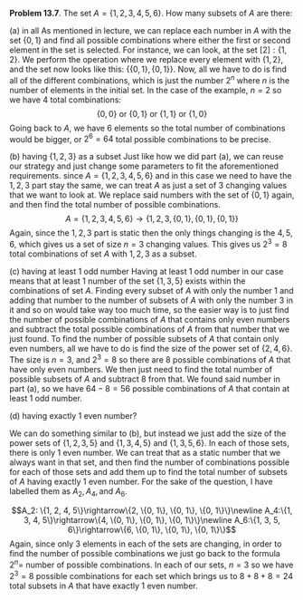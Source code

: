 **Problem 13.7**. The set $A=\{1, 2, 3, 4, 5, 6\}$. How many subsets of $A$ are there:

(a) in all 
 As mentioned in lecture, we can replace each number in $A$ with the set $\{0, 1\}$ and find all possible combinations where either the first or second element in the set is selected. For instance, we can look, at the set $[2]:\{1, 2\}$. We perform the operation where we replace every element with $\{1, 2\}$, and the set now looks like this: $\{\{0, 1\}, \{0, 1\}\}$. Now, all we have to do is find all of the different combinations, which is just the number $2^n$ where $n$ is the number of elements in the initial set. In the case of the example, $n=2$ so we have 4 total combinations:
 $$\{0, 0\}\text{ or }\{0, 1\}\text{ or }\{1, 1\}\text{ or }\{1, 0\}$$
Going back to $A$, we have 6 elements so the total number of combinations would be bigger, or $2^6=64$ total possible combinations to be precise.

(b) having $\{1, 2, 3\}$ as a subset 
Just like how we did part (a), we can reuse our strategy and just change some parameters to fit the aforementioned requirements. since $A=\{1, 2, 3, 4, 5, 6\}$ and in this case we need to have the $1, 2, 3$ part stay the same, we can treat $A$ as just a set of 3 changing values that we want to look at. We replace said numbers with the set of $\{0, 1\}$ again, and then find the total number of possible combinations.
$$A=\{1, 2, 3, 4, 5, 6\}\rightarrow\{1, 2, 3, \{0, 1\}, \{0, 1\}, \{0, 1\}\}$$
Again, since the $1, 2, 3$ part is static then the only things changing is the $4, 5, 6$, which gives us a set of size $n=3$ changing values. This gives us $2^3=8$ total combinations of set $A$ with $1, 2, 3$ as a subset.

\(c\) having at least 1 odd number 
Having at least 1 odd number in our case means that at least 1 number of the set $\{1, 3, 5\}$ exists within the combinations of set $A$.  Finding every subset of $A$ with only the number 1 and adding that number to the number of subsets of $A$ with only the number 3 in it and so on would take way too much time, so the easier way is to just find the number of possible combinations of $A$ that contains only even numbers and subtract the total possible combinations of $A$ from that number that we just found. 
To find the number of possible subsets of $A$ that contain only even numbers, all we have to do is find the size of the power set of $\{2, 4, 6\}$.  The size is $n=3$, and $2^3=8$ so there are 8 possible combinations of $A$ that have only even numbers. We then just need to find the total number of possible subsets of $A$ and subtract 8 from that. We found said number in part (a), so we have $64-8=56$ possible combinations of $A$ that contain at least 1 odd number.

(d) having exactly 1 even number?

We can do something similar to (b), but instead we just add the size of the power sets of $\{1, 2, 3, 5\}$ and $\{1, 3, 4, 5\}$ and $\{1, 3, 5, 6\}$. In each of those sets, there is only 1 even number. We can treat that as a static number that we always want in that set, and then find the number of combinations possible for each of those sets and add them up to find the total number of subsets of $A$ having exactly 1 even number. For the sake of the question, I have labelled them as $A_2, A_4, \text{and }A_6$.

$$A_2: \{1, 2, 4, 5\}\rightarrow\{2, \{0, 1\}, \{0, 1\}, \{0, 1\}\}\newline A_4:\{1, 3, 4, 5\}\rightarrow\{4, \{0, 1\}, \{0, 1\}, \{0, 1\}\}\newline A_6:\{1, 3, 5, 6\}\rightarrow\{6, \{0, 1\}, \{0, 1\}, \{0, 1\}\}$$
Again, since only 3 elements in each of the sets are changing, in order to find the number of possible combinations we just go back to the formula $2^n=$ number of possible combinations.
In each of our sets, $n=3$ so we have $2^3=8$ possible combinations for each set which brings us to $8+8+8=24$ total subsets in $A$ that have exactly 1 even number.
